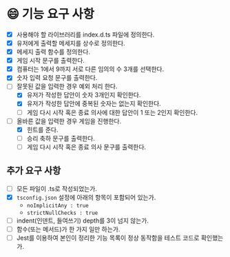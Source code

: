# 😄 기능 요구 사항

- [x] 사용해야 할 라이브러리를 index.d.ts 파일에 정의한다.
- [x] 유저에게 출력할 메세지를 상수로 정의한다.
- [x] 메세지 출력 함수를 정의한다.
- [x] 게임 시작 문구를 출력한다.
- [x] 컴퓨터는 1에서 9까지 서로 다른 임의의 수 3개를 선택한다.
- [x] 숫자 입력 요청 문구를 출력한다.
- [ ] 잘못된 값을 입력한 경우 예외 처리 한다.
  - [x] 유저가 작성한 답안이 숫자 3개인지 확인한다.
  - [x] 유저가 작성한 답안에 중복된 숫자는 없는지 확인한다.
  - [ ] 게임 다시 시작 혹은 종료 의사에 대한 답안이 1 또는 2인지 확인한다.
- [ ] 올바른 값을 입력한 경우 게임을 진행한다.
  - [x] 힌트를 준다.
  - [ ] 승리 축하 문구를 출력한다.
  - [ ] 게임 다시 시작 혹은 종료 의사 문구를 출력한다.

## 추가 요구 사항

- [ ] 모든 파일이 .ts로 작성되었는가.
- [x] `tsconfig.json` 설정에 아래의 항목이 포함되어 있는가.
  - `noImplicitAny : true`
  - `strictNullChecks : true`
- [ ] indent(인덴트, 들여쓰기) depth를 3이 넘지 않는가.
- [ ] 함수(또는 메서드)가 한 가지 일만 하는가.
- [ ] Jest를 이용하여 본인이 정리한 기능 목록이 정상 동작함을 테스트 코드로 확인했는가.

